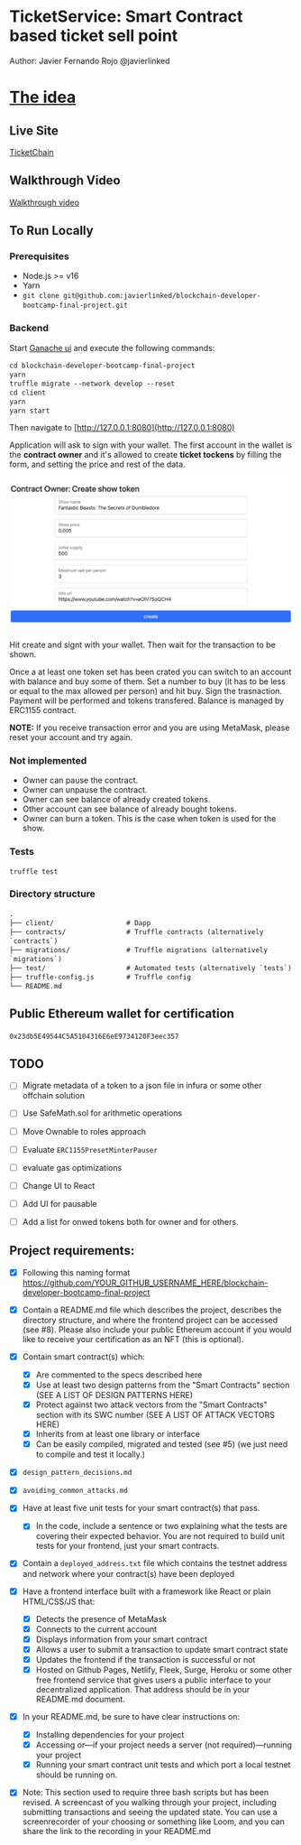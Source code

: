 # TicketService: Smart Contract based ticket sell point

Author: Javier Fernando Rojo @javierlinked


# [The idea](./idea.md)

## Live Site

[TicketChain](https://javierlinked-consensys.vercel.app/)


## Walkthrough Video

[Walkthrough video]()


## To Run Locally

### Prerequisites

- Node.js >= v16
- Yarn
- `git clone git@github.com:javierlinked/blockchain-developer-bootcamp-final-project.git`


### Backend

Start [Ganache ui](https://www.trufflesuite.com/ganache) and execute the following commands:

```
cd blockchain-developer-bootcamp-final-project
yarn
truffle migrate --network develop --reset
cd client
yarn
yarn start
```

Then navigate to [http://127.0.0.1:8080](http://127.0.0.1:8080)

Application will ask to sign with your wallet.
The first account in the wallet is the **contract owner** and it's allowed to create **ticket tockens** by filling the form, and setting the price and rest of the data.

![image description](./create.png)

Hit create and signt with your wallet. Then wait for the transaction to be shown.

Once a at least one token set has been crated you can switch to an account with balance and buy some of them.
Set a number to buy (it has to be less or equal to the max allowed per person) and hit buy. 
Sign the trasnaction. Payment will be performed and tokens transfered.
Balance is managed by ERC1155 contract.

**NOTE:** If you receive transaction error and you are using MetaMask, please reset your account and try again.


### Not implemented

- Owner can pause the contract.
- Owner can unpause the contract.
- Owner can see balance of already created tokens.
- Other account can see balance of already bought tokens.
- Owner can burn a token. This is the case when token is used for the show.


### Tests

```
truffle test
```


### Directory structure

```
.
├── client/                  # Dapp
├── contracts/               # Truffle contracts (alternatively `contracts`)
├── migrations/              # Truffle migrations (alternatively `migrations`)
├── test/                    # Automated tests (alternatively `tests`)
├── truffle-config.js        # Truffle config
└── README.md

```


## Public Ethereum wallet for certification

`0x23db5E49544C5A5104316E6eE9734120F3eec357`


## TODO

- [ ] Migrate metadata of a token to a json file in infura or some other offchain solution
- [ ] Use SafeMath.sol for arithmetic operations
- [ ] Move Ownable to roles approach
- [ ] Evaluate `ERC1155PresetMinterPauser`
- [ ] evaluate gas optimizations
- [ ] Change UI to React
- [ ] Add UI for pausable
- [ ] Add a list for onwed tokens both for owner and for others.


## Project requirements:

- [x] Following this naming format https://github.com/YOUR_GITHUB_USERNAME_HERE/blockchain-developer-bootcamp-final-project
- [x] Contain a README.md file which describes the project, describes the directory structure, and where the frontend project can be accessed (see #8). Please also include your public Ethereum account if you would like to receive your certification as an NFT (this is optional). 

- [x] Contain smart contract(s) which:
    - [x] Are commented to the specs described here
    - [x] Use at least two design patterns from the "Smart Contracts" section (SEE A LIST OF DESIGN PATTERNS HERE)
    - [x] Protect against two attack vectors from the "Smart Contracts" section with its SWC number (SEE A LIST OF ATTACK VECTORS HERE)
    - [x] Inherits from at least one library or interface
    - [x] Can be easily compiled, migrated and tested (see #5) (we just need to compile and test it locally.)

- [x] `design_pattern_decisions.md`
- [x] `avoiding_common_attacks.md`

- [x] Have at least five unit tests for your smart contract(s) that pass. 
    - [x] In the code, include a sentence or two explaining what the tests are covering their expected behavior. You are not required to build unit tests for your frontend, just your smart contracts.

- [x] Contain a `deployed_address.txt` file which contains the testnet address and network where your contract(s) have been deployed

- [x] Have a frontend interface built with a framework like React or plain HTML/CSS/JS that:
    - [x] Detects the presence of MetaMask
    - [x] Connects to the current account
    - [x] Displays information from your smart contract
    - [x] Allows a user to submit a transaction to update smart contract state
    - [x] Updates the frontend if the transaction is successful or not
    - [x] Hosted on Github Pages, Netlify, Fleek, Surge, Heroku or some other free frontend service that gives users a public interface to your decentralized application. That address should be in your README.md document.

- [x] In your README.md, be sure to have clear instructions on: 
    - [x] Installing dependencies for your project 
    - [x] Accessing or—if your project needs a server (not required)—running your project
    - [x] Running your smart contract unit tests and which port a local testnet should be running on.

- [x] Note: This section used to require three bash scripts but has been revised.
A screencast of you walking through your project, including submitting transactions and seeing the updated state. You can use a screenrecorder of your choosing or something like Loom, and you can share the link to the recording in your README.md

